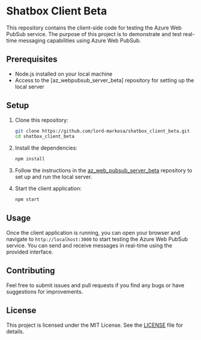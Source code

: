 # Shatbox Client Beta

This repository contains the client-side code for testing the Azure Web PubSub service. The purpose of this project is to demonstrate and test real-time messaging capabilities using Azure Web PubSub.

## Prerequisites

-   Node.js installed on your local machine
-   Access to the [az_webpubsub_server_beta] repository for setting up the local server

## Setup

1. Clone this repository:

    ```sh
    git clone https://github.com/lord-markosa/shatbox_client_beta.git
    cd shatbox_client_beta
    ```

2. Install the dependencies:

    ```sh
    npm install
    ```

3. Follow the instructions in the [az_web_pubsub_server_beta](https://github.com/lord-markosa/az_web_pubsub_server_beta) repository to set up and run the local server.

4. Start the client application:
    ```sh
    npm start
    ```

## Usage

Once the client application is running, you can open your browser and navigate to `http://localhost:3000` to start testing the Azure Web PubSub service. You can send and receive messages in real-time using the provided interface.

## Contributing

Feel free to submit issues and pull requests if you find any bugs or have suggestions for improvements.

## License

This project is licensed under the MIT License. See the [LICENSE](LICENSE) file for details.

